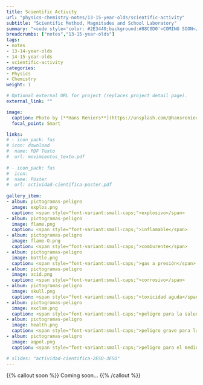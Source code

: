 ```yaml
---
title: Scientific Activity
url: "physics-chemistry-notes/13-15-year-olds/scientific-activity"
subtitle: "Scientific Method, Magnitudes and School Laboratory"
summary: "<code style='color: #2E3440;background:#88C0D0'>COMING SOON</code> <br> Scientific Method. Magnitude Measurement. School Laboratory."
breadcrumbs: ["notes","13-15-year-olds"]
tags:
- notes
- 13-14-year-olds
- 14-15-year-olds
- scientific-activity
categories:
- Physics
- Chemistry
weight: 1

# Optional external URL for project (replaces project detail page).
external_link: ""

image:
  caption: Photo by [**Hans Reniers**](https://unsplash.com/@hansreniers) on [Unsplash](https://unsplash.com)
  focal_point: Smart

links:
# - icon_pack: fas
# icon: download
#  name: PDF Texto
#  url: movimientos_texto.pdf
  
# - icon_pack: fas
#  icon:
#  name: Póster
#  url: actividad-cientifica-poster.pdf
  
gallery_item:
- album: pictogramas-peligro
  image: explos.png
  caption: <span style="font-variant:small-caps;">explosivo</span>
- album: pictogramas-peligro
  image: flame.png
  caption: <span style="font-variant:small-caps;">inflamable</span>  
- album: pictogramas-peligro
  image: flame-O.png
  caption: <span style="font-variant:small-caps;">comburente</span>
- album: pictogramas-peligro
  image: bottle.png
  caption: <span style="font-variant:small-caps;">gas a presión</span>
- album: pictogramas-peligro
  image: acid.png
  caption: <span style="font-variant:small-caps;">corrosivo</span>
- album: pictogramas-peligro
  image: skull.png
  caption: <span style="font-variant:small-caps;">toxicidad aguda</span>
- album: pictogramas-peligro
  image: exclam.png
  caption: <span style="font-variant:small-caps;">peligro para la salud</span>
- album: pictogramas-peligro
  image: health.png
  caption: <span style="font-variant:small-caps;">peligro grave para la salud</span>
- album: pictogramas-peligro
  image: aqpol.png
  caption: <span style="font-variant:small-caps;">peligro para el medio ambiente</span>            

# slides: "actividad-cientifica-2ESO-3ESO"
---
```


{{% callout soon %}}
Coming soon...
{{% /callout %}}
